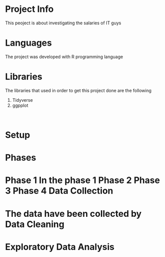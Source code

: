Project Info
=
This peoject is about investigating the salaries of IT guys

Languages
=
The project was developed with R programming language
<br>

Libraries
=
The libraries that used in order to get this project done are the following 
1. Tidyverse
2. ggpplot
<br>

Setup
=
Phases
=
Phase 1 In the phase 1 
Phase 2 
Phase 3 
Phase 4 
Data Collection
= 
The data have been collected by 
Data Cleaning
=
Exploratory Data Analysis 
=
